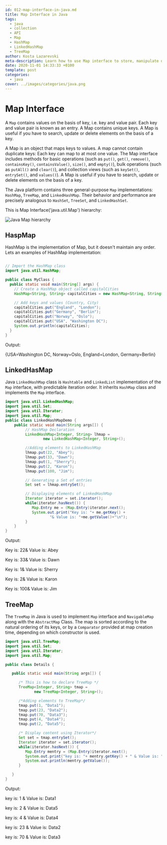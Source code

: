 ```yaml
---
id: 012-map-interface-in-java.md
title: Map Interface in Java
tags:
  - java
  - collection
  - API
  - Map
  - HashMap
  - LinkedHashMap
  - TreeMap
author: Kosta Lazarevski
meta-description: Learn how to use Map interface to store, manipulate data in Java
date: 2020-11-01 14:33:33 +0100
template: post
categories:
  - java
cover: ../images/categories/java.png
---
```


# Map Interface

A `Map` contains values on the basis of key, i.e. key and value pair. Each key and value pair is known as an entry. A Map contains unique keys.
A Map is useful if you have to search, update or delete elements on the basis of a key.

A Map is an object that maps keys to values. A map cannot contain duplicate keys: Each key can map to at most one value. The Map interface includes methods for basic operations (such as `put()`, `get()`, `remove()`, `containsKey()`, `containsValue()`, `size()`, and `empty()`), bulk operations (such as `putAll()` and `clear()`), and collection views (such as `keySet()`, `entrySet()`, and `values()`). A Map is useful if you have to search, update or delete elements on the basis of a key.

The Java platform contains three general-purpose `Map` implementations: `HashMap`, `TreeMap`, and `LinkedHashMap`. Their behavior and performance are precisely analogous to `HashSet`, `TreeSet`, and `LinkedHashSet`.

This is Map Interface('java.util.Map') hierarchy:

![Java Map hierarchy](https://static.javatpoint.com/images/core/java-map-hierarchy.png)

## HaspMap

HashMap is the implementation of Map, but it doesn't maintain any order.
Lets an examples of HashMap implementation:

```java

// Import the HashMap class
import java.util.HashMap;

public class MyClass {
  public static void main(String[] args) {
    // Create a HashMap object called capitalCities
    HashMap<String, String> capitalCities = new HashMap<String, String>();

    // Add keys and values (Country, City)
    capitalCities.put("England", "London");
    capitalCities.put("Germany", "Berlin");
    capitalCities.put("Norway", "Oslo");
    capitalCities.put("USA", "Washington DC");
    System.out.println(capitalCities);
  }
}
```

 Output: 
 
{USA=Washington DC, Norway=Oslo, England=London, Germany=Berlin}

## LinkedHasMap

Java `LinkedHashMap` class is `Hashtable` and `LinkedList` implementation of the `Map` interface, with predictable iteration order. It inherits `HashMap` class and implements the `Map` interface.

```java
import java.util.LinkedHashMap;
import java.util.Set;
import java.util.Iterator;
import java.util.Map;
public class LinkedHashMapDemo {
    public static void main(String args[]) {
         // HashMap Declaration
         LinkedHashMap<Integer, String> lhmap = 
                 new LinkedHashMap<Integer, String>();

         //Adding elements to LinkedHashMap
         lhmap.put(22, "Abey");
         lhmap.put(33, "Dawn");
         lhmap.put(1, "Sherry");
         lhmap.put(2, "Karon");
         lhmap.put(100, "Jim");

         // Generating a Set of entries
         Set set = lhmap.entrySet();

         // Displaying elements of LinkedHashMap
         Iterator iterator = set.iterator();
         while(iterator.hasNext()) {
            Map.Entry me = (Map.Entry)iterator.next();
            System.out.print("Key is: "+ me.getKey() + 
                    "& Value is: "+me.getValue()+"\n");
         }
    }
}
```
Output:

Key is: 22& Value is: Abey

Key is: 33& Value is: Dawn

Key is: 1& Value is: Sherry

Key is: 2& Value is: Karon

Key is: 100& Value is: Jim

## TreeMap

The `TreeMap` in Java is used to implement `Map` interface and `NavigableMap` along with the `AbstractMap` Class. The map is sorted according to the natural ordering of its keys, or by a `Comparator` provided at map creation time, depending on which constructor is used.

```java
import java.util.TreeMap;
import java.util.Set;
import java.util.Iterator;
import java.util.Map;

public class Details {

   public static void main(String args[]) {

      /* This is how to declare TreeMap */
      TreeMap<Integer, String> tmap = 
             new TreeMap<Integer, String>();

      /*Adding elements to TreeMap*/
      tmap.put(1, "Data1");
      tmap.put(23, "Data2");
      tmap.put(70, "Data3");
      tmap.put(4, "Data4");
      tmap.put(2, "Data5");

      /* Display content using Iterator*/
      Set set = tmap.entrySet();
      Iterator iterator = set.iterator();
      while(iterator.hasNext()) {
         Map.Entry mentry = (Map.Entry)iterator.next();
         System.out.print("key is: "+ mentry.getKey() + " & Value is: ");
         System.out.println(mentry.getValue());
      }

   }
}
```

Output:

key is: 1 & Value is: Data1

key is: 2 & Value is: Data5

key is: 4 & Value is: Data4

key is: 23 & Value is: Data2

key is: 70 & Value is: Data3
